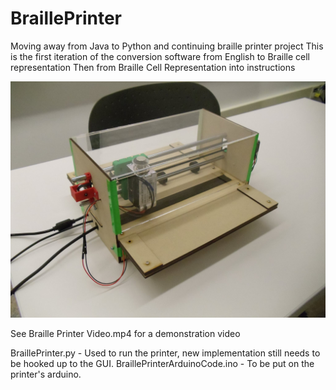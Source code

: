 BraillePrinter
==============

Moving away from Java to Python and continuing braille printer project
This is the first iteration of the conversion software from English to Braille cell representation
Then from Braille Cell Representation into instructions

![Printer](./printer1.jpg)

See Braille Printer Video.mp4 for a demonstration video


BraillePrinter.py	- Used to run the printer, new implementation still needs to be hooked up to the GUI.
BraillePrinterArduinoCode.ino - To be put on the printer's arduino.

